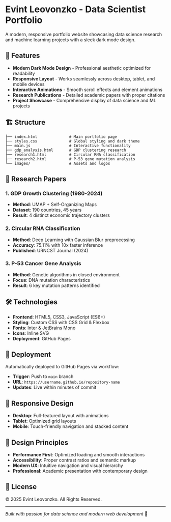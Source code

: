 # Evint Leovonzko - Data Scientist Portfolio

A modern, responsive portfolio website showcasing data science research and machine learning projects with a sleek dark mode design.

## 🎯 Features

- **Modern Dark Mode Design** - Professional aesthetic optimized for readability
- **Responsive Layout** - Works seamlessly across desktop, tablet, and mobile devices
- **Interactive Animations** - Smooth scroll effects and element animations
- **Research Publications** - Detailed academic papers with proper citations
- **Project Showcase** - Comprehensive display of data science and ML projects

## 🏗️ Structure

```
├── index.html              # Main portfolio page
├── styles.css              # Global styling and dark theme
├── main.js                 # Interactive functionality
├── gdp_analysis.html       # GDP clustering research
├── research1.html          # Circular RNA classification
├── research2.html          # P-53 gene mutation analysis
└── images/                 # Assets and logos
```

## 🔬 Research Papers

### 1. GDP Growth Clustering (1980-2024)
- **Method**: UMAP + Self-Organizing Maps
- **Dataset**: 190 countries, 45 years
- **Result**: 4 distinct economic trajectory clusters

### 2. Circular RNA Classification
- **Method**: Deep Learning with Gaussian Blur preprocessing
- **Accuracy**: 75.11% with 10x faster inference
- **Published**: URNCST Journal (2024)

### 3. P-53 Cancer Gene Analysis
- **Method**: Genetic algorithms in closed environment
- **Focus**: DNA mutation characteristics
- **Result**: 6 key mutation patterns identified

## 🛠️ Technologies

- **Frontend**: HTML5, CSS3, JavaScript (ES6+)
- **Styling**: Custom CSS with CSS Grid & Flexbox
- **Fonts**: Inter & JetBrains Mono
- **Icons**: Inline SVG
- **Deployment**: GitHub Pages

## 🚀 Deployment

Automatically deployed to GitHub Pages via workflow:
- **Trigger**: Push to `main` branch
- **URL**: `https://username.github.io/repository-name`
- **Updates**: Live within minutes of commit

## 📱 Responsive Design

- **Desktop**: Full-featured layout with animations
- **Tablet**: Optimized grid layouts
- **Mobile**: Touch-friendly navigation and stacked content

## 🎨 Design Principles

- **Performance First**: Optimized loading and smooth interactions
- **Accessibility**: Proper contrast ratios and semantic markup
- **Modern UX**: Intuitive navigation and visual hierarchy
- **Professional**: Academic presentation with contemporary design

## 📄 License

© 2025 Evint Leovonzko. All Rights Reserved.

---

*Built with passion for data science and modern web development* 🚀